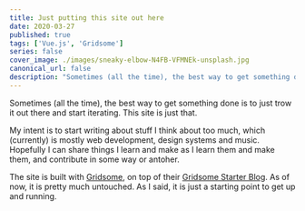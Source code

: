 ```yaml
---
title: Just putting this site out here
date: 2020-03-27
published: true
tags: ['Vue.js', 'Gridsome']
series: false
cover_image: ./images/sneaky-elbow-N4FB-VFMNEk-unsplash.jpg
canonical_url: false
description: "Sometimes (all the time), the best way to get something done is to just trow it out there and start working on it. This site is just that."
---
```


Sometimes (all the time), the best way to get something done is to just trow it out there and start iterating. This site is just that.

My intent is to start writing about stuff I think about too much, which (currently) is mostly web development, design systems and music. Hopefully I can share things I learn and make as I learn them and make them, and contribute in some way or antoher. 

The site is built with [Gridsome](https://gridsome.org/), on top of their [Gridsome Starter Blog](https://github.com/gridsome/gridsome-starter-blog). As of now, it is pretty much untouched. As I said, it is just a starting point to get up and running.